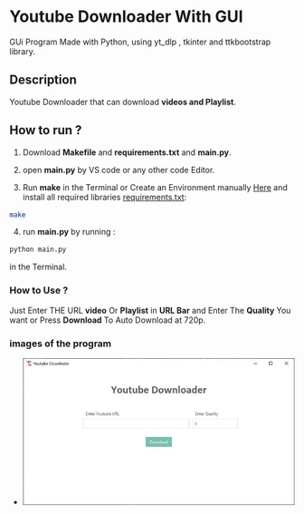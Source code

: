 # Youtube Downloader With GUI

GUi Program Made with Python, using yt_dlp , tkinter and ttkbootstrap library.

## Description

Youtube Downloader that can download **videos and Playlist**.

## How to run ?

1. Download **Makefile** and **requirements.txt** and **main.py**.

2. open **main.py** by VS code or any other code Editor.

3. Run **make** in the Terminal or Create an Environment manually [Here](INSTALL_venv.md) and install all required libraries [requirements.txt](requirements.txt):

```bash
make
```

4. run **main.py** by running :

```bash
python main.py
```

in the Terminal.

### How to Use ?

Just Enter THE URL **video** Or **Playlist** in **URL Bar** and Enter The **Quality** You want or Press **Download** To Auto Download at 720p.

### images of the program

- ![image](/images/1.JPG)
